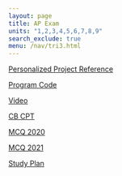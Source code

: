 ```yaml
---
layout: page
title: AP Exam
units: "1,2,3,4,5,6,7,8,9"
search_exclude: true
menu: /nav/tri3.html
---
```



<a href="{{site.baseurl}}/notebooks/tri_3/ppr/">Personalized Project Reference</a>

<a href="https://docs.google.com/presentation/d/1K_BO23368YVNVn3GzGRkXFDS-DVO_EQ7wO2u_wcZRVM/edit?usp=sharing">Program Code</a>

<a href="">Video</a>

<a href="{{site.baseurl}}/notebooks/tri_3/cpt/">CB CPT</a>

<a href="{{site.baseurl}}/notebooks/tri_3/mcq20/">MCQ 2020</a>

<a href="{{site.baseurl}}/notebooks/tri_3/mcq21/">MCQ 2021</a>

<a href="{{site.baseurl}}/notebooks/tri_3/studyplan/">Study Plan</a>

